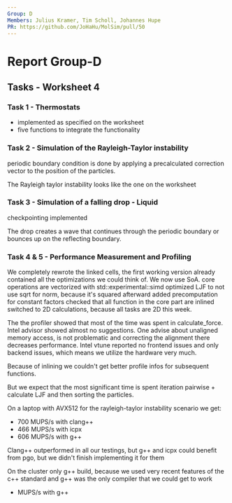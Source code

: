 ```yaml
---
Group: D
Members: Julius Kramer, Tim Scholl, Johannes Hupe
PR: https://github.com/JoHaHu/MolSim/pull/50
---
```


# Report Group-D

## Tasks - Worksheet 4

### Task 1 - Thermostats

- implemented as specified on the worksheet
- five functions to integrate the functionality

### Task 2 - Simulation of the Rayleigh-Taylor instability

periodic boundary condition is done by applying a precalculated correction vector to the position of the particles.

The Rayleigh taylor instability looks like the one on the worksheet

### Task 3 - Simulation of a falling drop - Liquid

checkpointing implemented

The drop creates a wave that continues through the periodic boundary or bounces up on the reflecting boundary.

### Task 4 & 5 - Performance Measurement and Profiling

We completely rewrote the linked cells, the first working version already contained all the optimizations we could think
of.
We now use SoA.
core operations are vectorized with std::experimental::simd
optimized LJF to not use sqrt for norm, because it's squared afterward
added precomputation for constant factors
checked that all function in the core part are inlined
switched to 2D calculations, because all tasks are 2D this week.

The the profiler showed that most of the time was spent in calculate_force.
Intel advisor showed almost no suggestions.
One advise about unaligned memory access, is not problematic and correcting the alignment there decreases performance.
Intel vtune reported no frontend issues and only backend issues, which means we utilize the hardware very much.

Because of inlining we couldn't get better profile infos for subsequent functions.

But we expect that the most significant time is spent iteration pairwise + calculate LJF and then sorting the particles.

On a laptop with AVX512 for the rayleigh-taylor instability scenario we get:

- 700 MUPS/s with clang++
- 466 MUPS/s with icpx
- 606 MUPS/s with g++

Clang++ outperformed in all our testings, but g++ and icpx could benefit from pgo, but we didn't finish implementing it
for them

On the cluster only g++ build, because we used very recent features of the c++ standard and g++ was the only compiler
that we could get to work

- MUPS/s with g++

